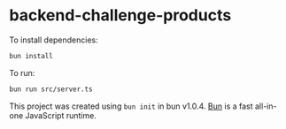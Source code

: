# backend-challenge-products

To install dependencies:

```bash
bun install
```

To run:

```bash
bun run src/server.ts
```

This project was created using `bun init` in bun v1.0.4. [Bun](https://bun.sh) is a fast all-in-one JavaScript runtime.

